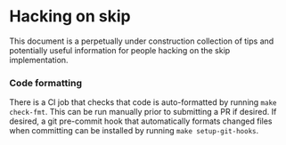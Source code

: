 # Hacking on skip

This document is a perpetually under construction collection of tips and potentially useful information for people hacking on the skip implementation.

### Code formatting

There is a CI job that checks that code is auto-formatted by running `make check-fmt`.
This can be run manually prior to submitting a PR if desired.
If desired, a git pre-commit hook that automatically formats changed files when committing can be installed by running `make setup-git-hooks`.
